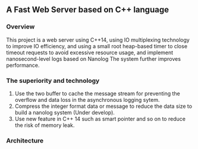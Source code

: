 ## A Fast Web Server based on C++ language 
### Overview
This project is a web server using C++14, using IO multiplexing technology 
to improve IO efficiency, and using a small root heap-based timer to close 
timeout requests to avoid excessive resource usage, and implement 
nanosecond-level logs based on Nanolog The system further improves performance.

### The superiority and technology
1. Use the two buffer to cache the message stream for preventing the overflow and data loss
 in the asynchronous logging sytem.
2. Compress the integer format data or message to reduce the data size to build a nanolog system (Under develop).
3. Use new feature in C++ 14 such as smart pointer and so on to reduce the risk of memory leak.

### Architecture
